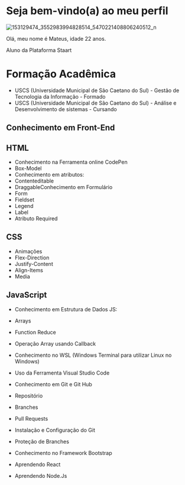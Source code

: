 # Seja bem-vindo(a) ao meu perfil 


![153129474_3552983994828514_5470221408806240512_n](https://user-images.githubusercontent.com/105644793/177574251-6a87be7c-2f73-490d-ac93-b928c2138a90.jpg)


Olá, meu nome é Mateus, idade 22 anos.

Aluno da Plataforma Staart

# Formação Acadêmica
- USCS (Universidade Municipal de São Caetano do Sul) - Gestão de Tecnologia da Informação - Formado
- USCS (Universidade Municipal de São Caetano do Sul) - Análise e Desenvolvimento de sistemas - Cursando


## Conhecimento em Front-End

## HTML
- Conhecimento na Ferramenta online CodePen
- Box-Model
- Conhecimento em atributos:
- Contenteditable
- DraggableConhecimento em Formulário
- Form
- Fieldset
- Legend 
- Label
- Atributo Required


## CSS
- Animações
- Flex-Direction
- Justify-Content
- Align-Items
- Media


## JavaScript
- Conhecimento em Estrutura de Dados JS:
- Arrays
- Function Reduce
- Operação Array usando Callback


- Conhecimento no WSL (Windows Terminal para utilizar Linux no Windows)
- Uso da Ferramenta Visual Studio Code


- Conhecimento em Git e Git Hub
- Repositório
- Branches
- Pull Requests
- Instalação e Configuração do Git
- Proteção de Branches


- Conhecimento no Framework Bootstrap
- Aprendendo React
- Aprendendo Node.Js
